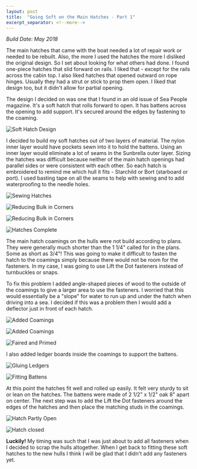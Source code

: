 ```yaml
---
layout: post
title:  "Going Soft on the Main Hatches - Part 1"
excerpt_separator: <!--more-->
---
```


*Build Date: May 2018*

The main hatches that came with the boat needed a lot of repair work or needed to be rebuilt. Also, the more I used the hatches the more I disliked the original design. So I set about looking for what others had done. I found one-piece hatches that slid forward on rails. I liked that - except for the rails across the cabin top. I also liked hatches that opened outward on rope hinges. Usually they had a strut or stick to prop them open. I liked that design too, but it didn't allow for partial opening.

<!--more-->

The design I decided on was one that I found in an old issue of Sea People magazine. It's a soft hatch that rolls forward to open. It has battens across the opening to add support. It's secured around the edges by fastening to the coaming.

![Soft Hatch Design](/assets/images/main-idea.jpg)

I decided to build my soft hatches out of two layers of material. The nylon inner layer would have pockets sewn into it to hold the battens. Using an inner layer would eliminate a lot of seams in the Sunbrella outer layer. Sizing the hatches was difficult because neither of the main hatch openings had parallel sides or were consistent with each other. So each hatch is embroidered to remind me which hull it fits - Starchild or Bort (starboard or port). I used basting tape on all the seams to help with sewing and to add waterproofing to the needle holes.

![Sewing Hatches](/assets/images/main-sewing.jpg)

![Reducing Bulk in Corners](/assets/images/main-corner1.jpg)

![Reducing Bulk in Corners](/assets/images/main-corner2.jpg)

![Hatches Complete](/assets/images/main-pockets.jpg)

The main hatch coamings on the hulls were not build according to plans. They were generally much shorter than the 1 1/4" called for in the plans. Some as short as 3/4"! This was going to make it difficult to fasten the hatch to the coamings simply because there would not be room for the fasteners. In my case, I was going to use Lift the Dot fasteners instead of turnbuckles or snaps.

To fix this problem I added angle-shaped pieces of wood to the outside of the coamings to give a larger area to use the fasteners. I worried that this would essentially be a "slope" for water to run up and under the hatch when driving into a sea. I decided if this was a problem then I would add a deflector just in front of each hatch.

![Added Coamings](/assets/images/main-coamings1.jpg)

![Added Coamings](/assets/images/main-coamings2.jpg)

![Faired and Primed](/assets/images/main-primed.jpg)

I also added ledger boards inside the coamings to support the battens.

![Gluing Ledgers](/assets/images/main-ledgers.jpg)

![Fitting Battens](/assets/images/main-battens.jpg)

At this point the hatches fit well and rolled up easily. It felt very sturdy to sit or lean on the hatches. The battens were made of 2 1/2" x 1/2" oak 8" apart on center. The next step was to add the Lift the Dot fasteners around the edges of the hatches and then place the matching studs in the coamings.

![Hatch Partly Open](/assets/images/main-rolled.jpg)

![Hatch closed](/assets/images/main-closed.jpg)

**Luckily!** My timing was such that I was just about to add all fasteners when I decided to scrap the hulls altogether. When I get back to fitting these soft hatches to the new hulls I think I will be glad that I didn't add any fasteners yet.
